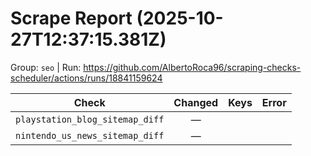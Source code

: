 # Scrape Report (2025-10-27T12:37:15.381Z)

Group: `seo`  |  Run: https://github.com/AlbertoRoca96/scraping-checks-scheduler/actions/runs/18841159624

| Check | Changed | Keys | Error |
|---|:---:|:--|:--|
| `playstation_blog_sitemap_diff` | — |  |  |
| `nintendo_us_news_sitemap_diff` | — |  |  |
